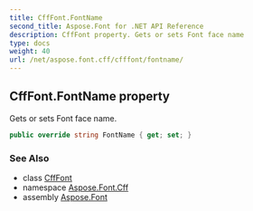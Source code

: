 ```yaml
---
title: CffFont.FontName
second_title: Aspose.Font for .NET API Reference
description: CffFont property. Gets or sets Font face name
type: docs
weight: 40
url: /net/aspose.font.cff/cfffont/fontname/
---
```

## CffFont.FontName property

Gets or sets Font face name.

```csharp
public override string FontName { get; set; }
```

### See Also

* class [CffFont](../)
* namespace [Aspose.Font.Cff](../../../aspose.font.cff/)
* assembly [Aspose.Font](../../../)


